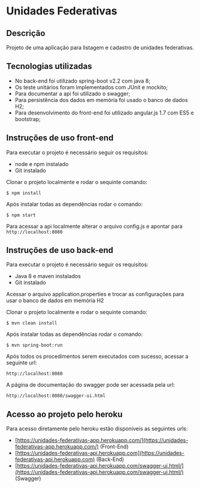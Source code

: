# Unidades Federativas

## Descrição

Projeto de uma aplicação para listagem e cadastro de unidades federativas.

## Tecnologias utilizadas

- No back-end foi utilizado spring-boot v2.2 com java 8;
- Os teste unitários foram implementados com JUnit e mockito;
- Para documentar a api foi utilizado o swagger;
- Para persistência dos dados em memória foi usado o banco de dados H2;
- Para desenvolvimento do front-end foi utilizado angular.js 1.7 com ES5 e bootstrap;

## Instruções de uso front-end

Para executar o projeto é necessário seguir os requisitos:

- node e npm instalado
- Git instalado

Clonar o projeto localmente e rodar o sequinte comando:

`$ npm install`

Após instalar todas as dependências rodar o comando:

`$ npm start`

Para acessar a api localmente alterar o arquivo config.js e apontar para `http://localhost:8080`

## Instruções de uso back-end

Para executar o projeto é necessário seguir os requisitos:

- Java 8 e maven instalados
- Git instalado

Acessar o arquivo application.properties e trocar as configurações para usar o banco de dados em memória H2

Clonar o projeto localmente e rodar o sequinte comando:

`$ mvn clean install`

Após instalar todas as dependências rodar o comando:

`$ mvn spring-boot:run`

Após todos os procedimentos serem executados com sucesso, acessar a seguinte url:

`http://localhost:8080`

A página de documentação do swagger pode ser acessada pela url:

`http://localhost:8080/swagger-ui.html`

## Acesso ao projeto pelo heroku

Para acesso diretamente pelo heroku estão disponíveis as seguintes urls:

- [https://unidades-federativas-app.herokuapp.com/](https://unidades-federativas-app.herokuapp.com/) (Front-End)
- [https://unidades-federativas-api.herokuapp.com](https://unidades-federativas-api.herokuapp.com) (Back-End)
- [https://unidades-federativas-api.herokuapp.com/swagger-ui.html/](https://unidades-federativas-api.herokuapp.com/swagger-ui.html/) (Swagger)